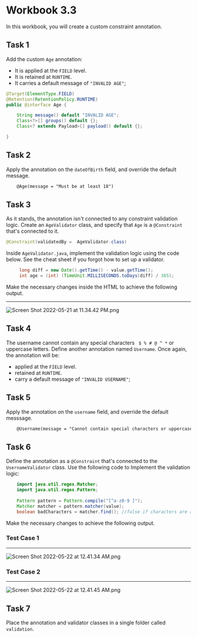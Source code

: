 # Workbook 3.3

In this workbook, you will create a custom constraint annotation.

## Task 1

Add the custom `Age` annotation:
- It is applied at the `FIELD` level.
- It is retained at `RUNTIME`.
- It carries a default message of `"INVALID AGE"`;
```java
@Target(ElementType.FIELD)
@Retention(RetentionPolicy.RUNTIME)
public @interface Age {

    String message() default "INVALID AGE";
    Class<?>[] groups() default {};
    Class<? extends Payload>[] payload() default {};

}
```


## Task 2

Apply the annotation on the `dateOfBirth` field, and override the default message.
```html
    @Age(message = "Must be at least 18")
```

## Task 3
As it stands, the annotation isn't connected to any constraint validation logic. Create an `AgeValidator` class, and specify that `Age` is a `@Constraint` that's connected to it.
 
```java
@Constraint(validatedBy =  AgeValidator.class)
```

Inside `AgeValidator.java`, implement the validation logic using the code below. See the cheat sheet if you forgot how to set up a validator.
```java
     long diff = new Date().getTime() - value.getTime();
     int age = (int) (TimeUnit.MILLISECONDS.toDays(diff) / 365);
```

Make the necessary changes inside the HTML to achieve the following output.

-----
![Screen Shot 2022-05-21 at 11.34.42 PM.png](https://firebasestorage.googleapis.com/v0/b/learnthepart-75aed.appspot.com/o/images%2Fc91bec31-f850-408c-91ad-f18f20e0e163?alt=media&token=aff80cfa-c16b-4af9-8b94-695f8a6814ea)


## Task 4
The username cannot contain any special characters ` $ % # @ ^ *` or uppercase letters. Define another annotation named `Username`. Once again, the annotation will be:
- applied at the `FIELD` level.
- retained at `RUNTIME`.
- carry a default message of `"INVALID USERNAME"`;

## Task 5
Apply the annotation on the `username` field, and override the default messsage.
```html
    @Username(message = "Cannot contain special characters or uppercase characters ")
```

## Task 6

Define the annotation as a `@Constraint` that's connected to the `UsernameValidator` class. Use the following code to Implement the validation logic:
```java
    import java.util.regex.Matcher;
    import java.util.regex.Pattern;
                                         
    Pattern pattern = Pattern.compile("[^a-z0-9 ]");
    Matcher matcher = pattern.matcher(value);
    boolean badCharacters = matcher.find(); //false if characters are a-z or 0-9
```

Make the necessary changes to achieve the following output.

### Test Case 1
-----
![Screen Shot 2022-05-22 at 12.41.34 AM.png](https://firebasestorage.googleapis.com/v0/b/learnthepart-75aed.appspot.com/o/images%2Ff9e60310-cca1-4e1f-b2ef-03a0d3e72fe1?alt=media&token=d656c1ae-d9dd-4b84-a84f-56257f601a0e)

### Test Case 2
-----
![Screen Shot 2022-05-22 at 12.41.45 AM.png](https://firebasestorage.googleapis.com/v0/b/learnthepart-75aed.appspot.com/o/images%2F329e3158-efaa-4998-966e-d92a96b27a7d?alt=media&token=7b39e6dc-962f-4809-ba18-0217946a9a9d)


## Task 7
Place the annotation and validator classes in a single folder called `validation`.

